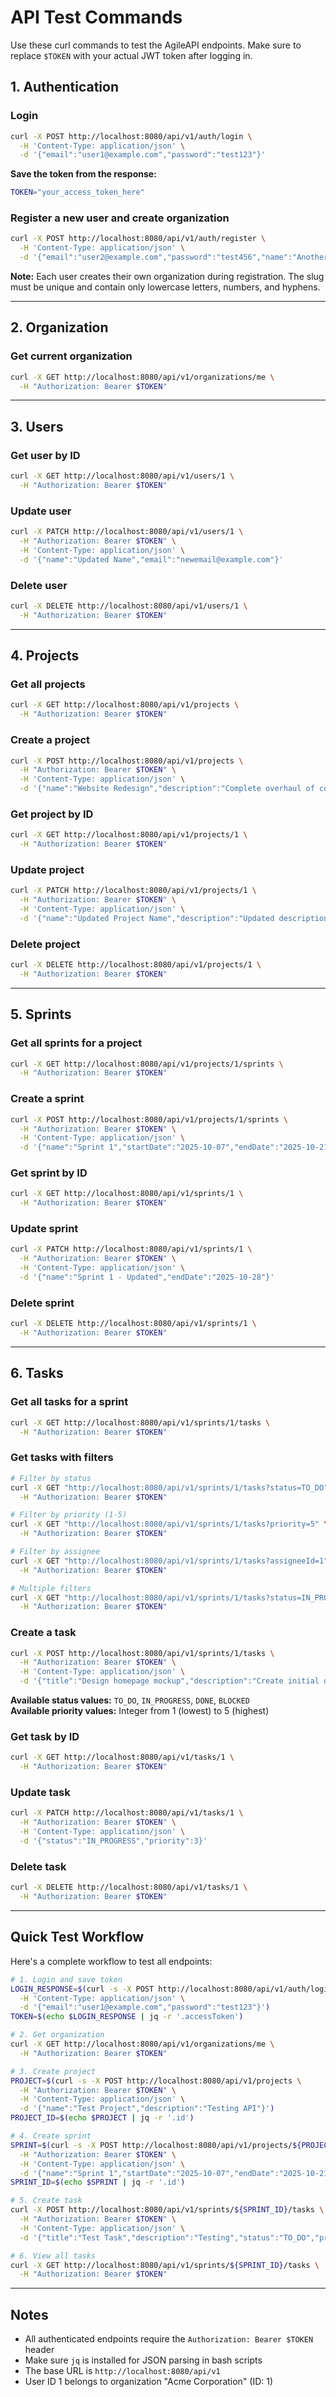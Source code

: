 # API Test Commands

Use these curl commands to test the AgileAPI endpoints. Make sure to replace `$TOKEN` with your actual JWT token after logging in.

## 1. Authentication

### Login
```bash
curl -X POST http://localhost:8080/api/v1/auth/login \
  -H 'Content-Type: application/json' \
  -d '{"email":"user1@example.com","password":"test123"}'
```

**Save the token from the response:**
```bash
TOKEN="your_access_token_here"
```

### Register a new user and create organization
```bash
curl -X POST http://localhost:8080/api/v1/auth/register \
  -H 'Content-Type: application/json' \
  -d '{"email":"user2@example.com","password":"test456","name":"Another User","organizationName":"Demo Company","organizationSlug":"demo-co"}'
```

**Note:** Each user creates their own organization during registration. The slug must be unique and contain only lowercase letters, numbers, and hyphens.

---

## 2. Organization

### Get current organization
```bash
curl -X GET http://localhost:8080/api/v1/organizations/me \
  -H "Authorization: Bearer $TOKEN"
```

---

## 3. Users

### Get user by ID
```bash
curl -X GET http://localhost:8080/api/v1/users/1 \
  -H "Authorization: Bearer $TOKEN"
```

### Update user
```bash
curl -X PATCH http://localhost:8080/api/v1/users/1 \
  -H "Authorization: Bearer $TOKEN" \
  -H 'Content-Type: application/json' \
  -d '{"name":"Updated Name","email":"newemail@example.com"}'
```

### Delete user
```bash
curl -X DELETE http://localhost:8080/api/v1/users/1 \
  -H "Authorization: Bearer $TOKEN"
```

---

## 4. Projects

### Get all projects
```bash
curl -X GET http://localhost:8080/api/v1/projects \
  -H "Authorization: Bearer $TOKEN"
```

### Create a project
```bash
curl -X POST http://localhost:8080/api/v1/projects \
  -H "Authorization: Bearer $TOKEN" \
  -H 'Content-Type: application/json' \
  -d '{"name":"Website Redesign","description":"Complete overhaul of company website"}'
```

### Get project by ID
```bash
curl -X GET http://localhost:8080/api/v1/projects/1 \
  -H "Authorization: Bearer $TOKEN"
```

### Update project
```bash
curl -X PATCH http://localhost:8080/api/v1/projects/1 \
  -H "Authorization: Bearer $TOKEN" \
  -H 'Content-Type: application/json' \
  -d '{"name":"Updated Project Name","description":"Updated description"}'
```

### Delete project
```bash
curl -X DELETE http://localhost:8080/api/v1/projects/1 \
  -H "Authorization: Bearer $TOKEN"
```

---

## 5. Sprints

### Get all sprints for a project
```bash
curl -X GET http://localhost:8080/api/v1/projects/1/sprints \
  -H "Authorization: Bearer $TOKEN"
```

### Create a sprint
```bash
curl -X POST http://localhost:8080/api/v1/projects/1/sprints \
  -H "Authorization: Bearer $TOKEN" \
  -H 'Content-Type: application/json' \
  -d '{"name":"Sprint 1","startDate":"2025-10-07","endDate":"2025-10-21"}'
```

### Get sprint by ID
```bash
curl -X GET http://localhost:8080/api/v1/sprints/1 \
  -H "Authorization: Bearer $TOKEN"
```

### Update sprint
```bash
curl -X PATCH http://localhost:8080/api/v1/sprints/1 \
  -H "Authorization: Bearer $TOKEN" \
  -H 'Content-Type: application/json' \
  -d '{"name":"Sprint 1 - Updated","endDate":"2025-10-28"}'
```

### Delete sprint
```bash
curl -X DELETE http://localhost:8080/api/v1/sprints/1 \
  -H "Authorization: Bearer $TOKEN"
```

---

## 6. Tasks

### Get all tasks for a sprint
```bash
curl -X GET http://localhost:8080/api/v1/sprints/1/tasks \
  -H "Authorization: Bearer $TOKEN"
```

### Get tasks with filters
```bash
# Filter by status
curl -X GET "http://localhost:8080/api/v1/sprints/1/tasks?status=TO_DO" \
  -H "Authorization: Bearer $TOKEN"

# Filter by priority (1-5)
curl -X GET "http://localhost:8080/api/v1/sprints/1/tasks?priority=5" \
  -H "Authorization: Bearer $TOKEN"

# Filter by assignee
curl -X GET "http://localhost:8080/api/v1/sprints/1/tasks?assigneeId=1" \
  -H "Authorization: Bearer $TOKEN"

# Multiple filters
curl -X GET "http://localhost:8080/api/v1/sprints/1/tasks?status=IN_PROGRESS&priority=3" \
  -H "Authorization: Bearer $TOKEN"
```

### Create a task
```bash
curl -X POST http://localhost:8080/api/v1/sprints/1/tasks \
  -H "Authorization: Bearer $TOKEN" \
  -H 'Content-Type: application/json' \
  -d '{"title":"Design homepage mockup","description":"Create initial design for new homepage","status":"TO_DO","priority":5,"assigneeId":1}'
```

**Available status values:** `TO_DO`, `IN_PROGRESS`, `DONE`, `BLOCKED`  
**Available priority values:** Integer from 1 (lowest) to 5 (highest)

### Get task by ID
```bash
curl -X GET http://localhost:8080/api/v1/tasks/1 \
  -H "Authorization: Bearer $TOKEN"
```

### Update task
```bash
curl -X PATCH http://localhost:8080/api/v1/tasks/1 \
  -H "Authorization: Bearer $TOKEN" \
  -H 'Content-Type: application/json' \
  -d '{"status":"IN_PROGRESS","priority":3}'
```

### Delete task
```bash
curl -X DELETE http://localhost:8080/api/v1/tasks/1 \
  -H "Authorization: Bearer $TOKEN"
```

---

## Quick Test Workflow

Here's a complete workflow to test all endpoints:

```bash
# 1. Login and save token
LOGIN_RESPONSE=$(curl -s -X POST http://localhost:8080/api/v1/auth/login \
  -H 'Content-Type: application/json' \
  -d '{"email":"user1@example.com","password":"test123"}')
TOKEN=$(echo $LOGIN_RESPONSE | jq -r '.accessToken')

# 2. Get organization
curl -X GET http://localhost:8080/api/v1/organizations/me \
  -H "Authorization: Bearer $TOKEN"

# 3. Create project
PROJECT=$(curl -s -X POST http://localhost:8080/api/v1/projects \
  -H "Authorization: Bearer $TOKEN" \
  -H 'Content-Type: application/json' \
  -d '{"name":"Test Project","description":"Testing API"}')
PROJECT_ID=$(echo $PROJECT | jq -r '.id')

# 4. Create sprint
SPRINT=$(curl -s -X POST http://localhost:8080/api/v1/projects/${PROJECT_ID}/sprints \
  -H "Authorization: Bearer $TOKEN" \
  -H 'Content-Type: application/json' \
  -d '{"name":"Sprint 1","startDate":"2025-10-07","endDate":"2025-10-21"}')
SPRINT_ID=$(echo $SPRINT | jq -r '.id')

# 5. Create task
curl -X POST http://localhost:8080/api/v1/sprints/${SPRINT_ID}/tasks \
  -H "Authorization: Bearer $TOKEN" \
  -H 'Content-Type: application/json' \
  -d '{"title":"Test Task","description":"Testing","status":"TO_DO","priority":5,"assigneeId":1}'

# 6. View all tasks
curl -X GET http://localhost:8080/api/v1/sprints/${SPRINT_ID}/tasks \
  -H "Authorization: Bearer $TOKEN"
```

---

## Notes

- All authenticated endpoints require the `Authorization: Bearer $TOKEN` header
- Make sure `jq` is installed for JSON parsing in bash scripts
- The base URL is `http://localhost:8080/api/v1`
- User ID 1 belongs to organization "Acme Corporation" (ID: 1)
